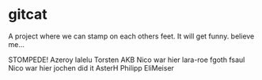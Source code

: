 # gitcat
A project where we can stamp on each others feet.
It will get funny. believe me...


STOMPEDE! Azeroy lalelu Torsten AKB Nico war hier lara-roe fgoth 
fsaul Nico war hier jochen did it AsterH Philipp EliMeiser
